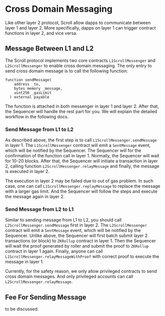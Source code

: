 # Cross Domain Messaging

Like other layer 2 protocol, Scroll allow dapps to communicate between layer 1 and layer 2. More specifically, dapps on layer 1 can trigger contract functions in layer 2, and vice versa.

## Message Between L1 and L2

The Scroll protocol implements two core contracts `L1ScrollMessenger` and `L2ScrollMessenger` to enable cross domain messaging. The only entry to send cross domain message is to call the following function:

```solidity
function sendMessage(
    address _to,
    bytes memory _message,
    uint256 _gasLimit
  ) external payable
```

The function is attached in both messenger in layer 1 and layer 2. After that, the Sequencer will handle the rest part for you. We will explain the detailed workflow in the following docs.

### Send Message from L1 to L2

As described above, the first step is to call `L1ScrollMessenger.sendMessage` in layer 1. The `L1ScrollMessenger` contract will emit a `SentMessage` event, which will be notified by the Sequencer. The Sequencer will for the confirmation of the function call in layer 1. Normally, the Sequencer will wait for 10-20 blocks. After that, the Sequencer will initiate a transaction in layer 2, calling function `L2ScrollMessenger.relayMessage` and finally, the message is executed in layer 2.

The execution in layer 2 may be failed due to out of gas problem. In such case, one can call `L1ScrollMessenger.replayMessage` to replace the message with a larger gas limit. And the Sequencer will follow the steps and execute the message again in layer 2.

### Send Message from L2 to L1

Similar to sending message from L1 to L2, you should call `L2ScrollMessenger.sendMessage` first in layer 2. The `L2ScrollMessenger` contract will emit a `SentMessage` event, which will be notified by the Sequencer. Unlike above, the Sequencer will first batch submit layer 2 transactions (or block) to `ZKRollup` contract in layer 1. Then the Sequencer will wait the proof generated by roller and submit the proof to `ZKRollup` contract in layer 1 again. Finally, anyone can call `L1ScrollMessenger.relayMessageWithProof` with correct proof to execute the message in layer 1.

Currently, for the safety reason, we only allow privileged contracts to send cross domain messages. And only privileged accounts can call `L2ScrollMessenger.relayMessage`.

## Fee For Sending Message

to be discussed.

